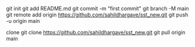 git init
git add README.md
git commit -m "first commit"
git branch -M main
git remote add origin https://github.com/sahildhargave/sst_new.git
git push -u origin main



clone 
git clone https://github.com/sahildhargave/sst_new.git
git pull origin main
